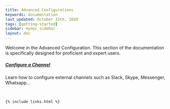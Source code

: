 ```yaml
---
title: Advanced Configurations
keywords: documentation
last_updated: October 15th, 2020
tags: [getting-started]
sidebar: mydoc_sidebar
layout: doc
---
```


Welcome in the Advanced Configuration. This section of the documentation is specifically designed for proficient and expert users.

##### [Configure a Channel](/docs/advanced-configuration-other-channels)

Learn how to configure external channels such as Slack, Skype, Messenger, Whatsapp... 

‍



    {% include links.html %}

    
